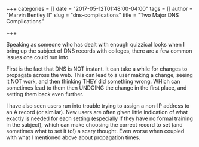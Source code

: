 +++
categories = []
date = "2017-05-12T01:48:00-04:00"
tags = []
author = "Marvin Bentley II"
slug = "dns-complications"
title = "Two Major DNS Complications"

+++


Speaking as someone who has dealt with enough quizzical looks when I bring up the subject of DNS records with colleges, there are a few common issues one could run into.

First is the fact that DNS is NOT instant. It can take a while for changes to propagate across the web. This can lead to a user making a change, seeing it NOT work, and then thinking THEY did something wrong. WHich can sometimes lead to them then UNDOING the change in the first place, and setting them back even further.

I have also seen users run into trouble trying to assign a non-IP address to an A record (or similar). New users are often given little indication of what exactly is needed for each setting (especially if they have no formal training in the subject), which can make choosing the correct record to set (and sometimes what to set it to!) a scary thought. Even worse when coupled with what I mentioned above about propagation times.
